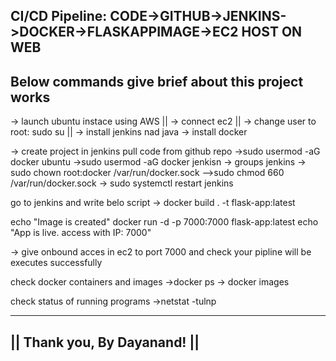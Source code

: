 CI/CD Pipeline:
CODE->GITHUB->JENKINS->DOCKER->FLASKAPPIMAGE->EC2 HOST ON WEB
--------------------------------------------------------------
Below commands give brief about this project works
-----------------------------------------------------

-> launch ubuntu instace using AWS ||
-> connect ec2 ||
-> change user to root:  sudo su ||
-> install jenkins nad java 
-> install docker

-> create project in jenkins pull code from github repo
->sudo usermod -aG docker ubuntu
->sudo usermod -aG docker jenkisn
-> groups jenkins
-> sudo chown root:docker /var/run/docker.sock 
-->sudo chmod 660 /var/run/docker.sock
-> sudo systemctl restart jenkins

go to jenkins and write belo script
-> docker build . -t flask-app:latest 

echo "Image is created"
docker run -d -p 7000:7000 flask-app:latest
echo "App is live. access with IP: 7000"

-> give onbound acces in ec2 to port 7000
and check your pipline will be executes successfully

 check docker containers and images
->docker ps
-> docker images

check status of running programs
->netstat -tulnp

-------------------------------
|| Thank you, By Dayanand! ||
-------------------------------
